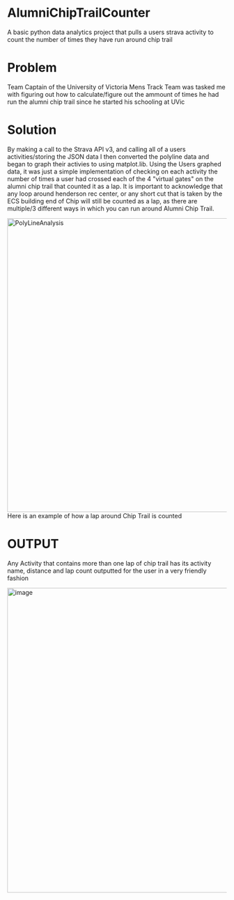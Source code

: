 # AlumniChipTrailCounter
 A basic python data analytics project that pulls a users strava activity to count the number of times they have run around chip trail
# Problem
Team Captain of the University of Victoria Mens Track Team was tasked me with figuring out how to calculate/figure out the ammount of times 
he had run the alumni chip trail since he started his schooling at UVic

# Solution
By making a call to the Strava API v3, and calling all of a users activities/storing the JSON data I then converted the 
polyline data and began to graph their activies to using matplot.lib. Using the Users graphed data, it was just a simple implementation of checking on each
activity the number of times a user had crossed each of the 4 "virtual gates" on the alumni chip trail that counted it as a lap.
It is important to acknowledge that any loop around henderson rec center, or any short cut that is taken by the ECS building end of Chip will still be counted as 
a lap, as there are multiple/3 different ways in which you can run around Alumni Chip Trail.

<img width="675" alt="PolyLineAnalysis" src="https://github.com/miniman737/AlumniChipTrailCounter/assets/51000189/22fa4650-0321-4221-b130-b0ae6d8493c4">
Here is an example of how a lap around Chip Trail is counted

# OUTPUT
Any Activity that contains more than one lap of chip trail has its activity name, distance and lap count outputted for the user in a very friendly fashion

<img width="700" alt="image" src="https://github.com/miniman737/AlumniChipTrailCounter/assets/51000189/0ff95d46-92ba-4b51-90b5-83ba01ded4df">
